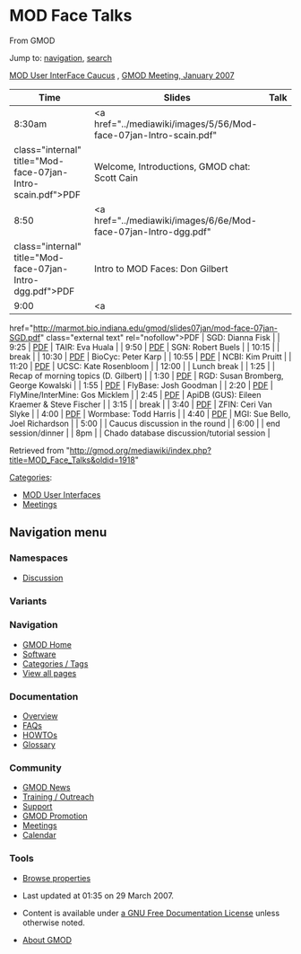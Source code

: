 <div id="mw-page-base" class="noprint">

</div>

<div id="mw-head-base" class="noprint">

</div>

<div id="content" class="mw-body" role="main">

<span id="top"></span>

<div id="mw-js-message" style="display:none;">

</div>



# <span dir="auto">MOD Face Talks</span>

<div id="bodyContent">

<div id="siteSub">

From GMOD

</div>

<div id="contentSub">

</div>

<div id="jump-to-nav" class="mw-jump">

Jump to: [navigation](#mw-navigation), [search](#p-search)

</div>

<div id="mw-content-text" class="mw-content-ltr" lang="en" dir="ltr">

<a href="http://www.gmod.org/user-interface-caucus/"
class="external text" rel="nofollow">MOD User InterFace Caucus</a> ,
<a href="http://www.gmod.org/january_2007_meeting" class="external text"
rel="nofollow">GMOD Meeting, January 2007</a>  

  

| Time | Slides | Talk |
|----|----|----|
| 8:30am | <a href="../mediawiki/images/5/56/Mod-face-07jan-Intro-scain.pdf"
class="internal" title="Mod-face-07jan-Intro-scain.pdf">PDF</a> | Welcome, Introductions, GMOD chat: Scott Cain |
| 8:50 | <a href="../mediawiki/images/6/6e/Mod-face-07jan-Intro-dgg.pdf"
class="internal" title="Mod-face-07jan-Intro-dgg.pdf">PDF</a> | Intro to MOD Faces: Don Gilbert |
| 9:00 | <a
href="http://marmot.bio.indiana.edu/gmod/slides07jan/mod-face-07jan-SGD.pdf"
class="external text" rel="nofollow">PDF</a> | SGD: Dianna Fisk |
| 9:25 | <a href="../mediawiki/images/0/0f/Mod-face-07jan-TAIR.pdf"
class="internal" title="Mod-face-07jan-TAIR.pdf">PDF</a> | TAIR: Eva Huala |
| 9:50 | <a href="../mediawiki/images/f/f4/Mod-face-07jan-SGN.pdf"
class="internal" title="Mod-face-07jan-SGN.pdf">PDF</a> | SGN: Robert Buels |
| 10:15 |  | break |
| 10:30 | <a href="../mediawiki/images/c/c8/Mod-face-07jan-BioCyc.pdf"
class="internal" title="Mod-face-07jan-BioCyc.pdf">PDF</a> | BioCyc: Peter Karp |
| 10:55 | <a href="../mediawiki/images/d/df/Mod-face-07jan-NCBI.pdf"
class="internal" title="Mod-face-07jan-NCBI.pdf">PDF</a> | NCBI: Kim Pruitt |
| 11:20 | <a href="../mediawiki/images/9/9f/Mod-face-07jan-UCSC.pdf"
class="internal" title="Mod-face-07jan-UCSC.pdf">PDF</a> | UCSC: Kate Rosenbloom |
| 12:00 |  | Lunch break |
| 1:25 |  | Recap of morning topics (D. Gilbert) |
| 1:30 | <a
href="http://marmot.bio.indiana.edu/gmod/slides07jan/mod-face-07jan-RGD.pdf"
class="external text" rel="nofollow">PDF</a> | RGD: Susan Bromberg, George Kowalski |
| 1:55 | <a href="../mediawiki/images/e/ed/Mod-face-07jan-FlyBase.pdf"
class="internal" title="Mod-face-07jan-FlyBase.pdf">PDF</a> | FlyBase: Josh Goodman |
| 2:20 | <a
href="http://marmot.bio.indiana.edu/gmod/slides07jan/mod-face-07jan-InterMine.pdf"
class="external text" rel="nofollow">PDF</a> | FlyMine/InterMine: Gos Micklem |
| 2:45 | <a href="../mediawiki/images/0/0e/Mod-face-07jan-ApiDB.pdf"
class="internal" title="Mod-face-07jan-ApiDB.pdf">PDF</a> | ApiDB (GUS): Eileen Kraemer & Steve Fischer |
| 3:15 |  | break |
| 3:40 | <a href="../mediawiki/images/7/7f/Mod-face-07jan-ZFIN.pdf"
class="internal" title="Mod-face-07jan-ZFIN.pdf">PDF</a> | ZFIN: Ceri Van Slyke |
| 4:00 | <a href="../mediawiki/images/6/67/Mod-face-07jan-WormBase.pdf"
class="internal" title="Mod-face-07jan-WormBase.pdf">PDF</a> | Wormbase: Todd Harris |
| 4:40 | <a href="../mediawiki/images/3/36/Mod-face-07jan-MGI.pdf"
class="internal" title="Mod-face-07jan-MGI.pdf">PDF</a> | MGI: Sue Bello, Joel Richardson |
| 5:00 |  | Caucus discussion in the round |
| 6:00 |  | end session/dinner |
| 8pm |  | Chado database discussion/tutorial session |

</div>

<div class="printfooter">

Retrieved from
"<http://gmod.org/mediawiki/index.php?title=MOD_Face_Talks&oldid=1918>"

</div>

<div id="catlinks" class="catlinks">

<div id="mw-normal-catlinks" class="mw-normal-catlinks">

[Categories](Special:Categories "Special:Categories"):

- [MOD User
  Interfaces](Category:MOD_User_Interfaces "Category:MOD User Interfaces")
- [Meetings](Category:Meetings "Category:Meetings")

</div>

</div>

<div class="visualClear">

</div>

</div>

</div>

<div id="mw-navigation">

## Navigation menu

<div id="mw-head">



<div id="left-navigation">

<div id="p-namespaces" class="vectorTabs" role="navigation"
aria-labelledby="p-namespaces-label">

### Namespaces


- <span id="ca-talk"><a
  href="http://gmod.org/mediawiki/index.php?title=Talk:MOD_Face_Talks&amp;action=edit&amp;redlink=1"
  accesskey="t"
  title="Discussion about the content page [t]">Discussion</a></span>

</div>

<div id="p-variants" class="vectorMenu emptyPortlet" role="navigation"
aria-labelledby="p-variants-label">

### 

### Variants[](#)

<div class="menu">

</div>

</div>

</div>





</div>

</div>

</div>

<div id="mw-panel">

<div id="p-logo" role="banner">

<a href="Main_Page"
style="background-image: url(../images/GMOD-cogs.png);"
title="Visit the main page"></a>

</div>

<div id="p-Navigation" class="portal" role="navigation"
aria-labelledby="p-Navigation-label">

### Navigation

<div class="body">

- <span id="n-GMOD-Home">[GMOD Home](Main_Page)</span>
- <span id="n-Software">[Software](GMOD_Components)</span>
- <span id="n-Categories-.2F-Tags">[Categories /
  Tags](Categories)</span>
- <span id="n-View-all-pages">[View all pages](Special:AllPages)</span>

</div>

</div>

<div id="p-Documentation" class="portal" role="navigation"
aria-labelledby="p-Documentation-label">

### Documentation

<div class="body">

- <span id="n-Overview">[Overview](Overview)</span>
- <span id="n-FAQs">[FAQs](Category:FAQ)</span>
- <span id="n-HOWTOs">[HOWTOs](Category:HOWTO)</span>
- <span id="n-Glossary">[Glossary](Glossary)</span>

</div>

</div>

<div id="p-Community" class="portal" role="navigation"
aria-labelledby="p-Community-label">

### Community

<div class="body">

- <span id="n-GMOD-News">[GMOD News](GMOD_News)</span>
- <span id="n-Training-.2F-Outreach">[Training /
  Outreach](Training_and_Outreach)</span>
- <span id="n-Support">[Support](Support)</span>
- <span id="n-GMOD-Promotion">[GMOD Promotion](GMOD_Promotion)</span>
- <span id="n-Meetings">[Meetings](Meetings)</span>
- <span id="n-Calendar">[Calendar](Calendar)</span>

</div>

</div>

<div id="p-tb" class="portal" role="navigation"
aria-labelledby="p-tb-label">

### Tools

<div class="body">


- <span id="t-smwbrowselink"><a href="Special:Browse/MOD_Face_Talks" rel="smw-browse">Browse
  properties</a></span>


</div>

</div>

</div>

</div>

<div id="footer" role="contentinfo">

- <span id="footer-info-lastmod">Last updated at 01:35 on 29 March
  2007.</span>
<!-- - <span id="footer-info-viewcount">19,027 page views.</span> -->
- <span id="footer-info-copyright">Content is available under
  <a href="http://www.gnu.org/licenses/fdl-1.3.html" class="external"
  rel="nofollow">a GNU Free Documentation License</a> unless otherwise
  noted.</span>

<!-- -->

- <span id="footer-places-about">[About
  GMOD](GMOD:About "GMOD:About")</span>

<!-- -->






</div>
